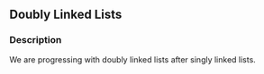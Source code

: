 ## Doubly Linked Lists
### Description
We are progressing with doubly linked lists after singly linked lists.
